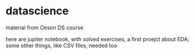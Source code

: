 # datascience
material from Oeson DS course

here are jupiter notebook, with solved exercises, a first proejct about EDA; 
some other things, like CSV files, needed too
